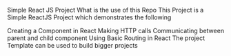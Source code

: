 Simple React JS Project
What is the use of this Repo
This Project is a Simple ReactJS Project which demonstrates the following

Creating a Component in React
Making HTTP calls
Communicating between parent and child component
Using Basic Routing in React
The project Template can be used to build bigger projects


